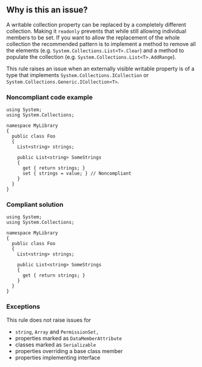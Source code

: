 ## Why is this an issue?

A writable collection property can be replaced by a completely different collection. Making it `readonly` prevents that while still
allowing individual members to be set. If you want to allow the replacement of the whole collection the recommended pattern is to implement a method
to remove all the elements (e.g. `System.Collections.List<T>.Clear`) and a method to populate the collection (e.g.
`System.Collections.List<T>.AddRange`).

This rule raises an issue when an externally visible writable property is of a type that implements `System.Collections.ICollection` or
`System.Collections.Generic.ICollection<T>`.

### Noncompliant code example

    using System;
    using System.Collections;
    
    namespace MyLibrary
    {
      public class Foo
      {
        List<string> strings;
    
        public List<string> SomeStrings
        {
          get { return strings; }
          set { strings = value; } // Noncompliant
        }
      }
    }

### Compliant solution

    using System;
    using System.Collections;
    
    namespace MyLibrary
    {
      public class Foo
      {
        List<string> strings;
    
        public List<string> SomeStrings
        {
          get { return strings; }
        }
      }
    }

### Exceptions

This rule does not raise issues for

- `string`, `Array` and `PermissionSet,`
- properties marked as `DataMemberAttribute`
- classes marked as `Serializable`
- properties overriding a base class member
- properties implementing interface